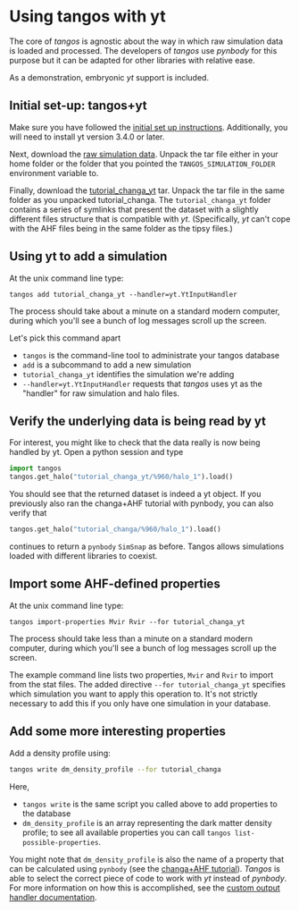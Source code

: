 Using tangos with yt
====================

The core of _tangos_ is agnostic about the way in which raw simulation data is loaded and processed. 
The developers of _tangos_ use _pynbody_ for this purpose but it can be adapted for other libraries
with relative ease.

As a demonstration, embryonic _yt_ support is included. 

Initial set-up: tangos+yt
--------------------------

Make sure you have followed the [initial set up instructions](index.md). Additionally, 
you will need to install yt version 3.4.0 or later.

Next, download the [raw simulation data](ftp://ftp.star.ucl.ac.uk/app/tangos/tutorial_changa.tar.gz). Unpack the tar file either in your
home folder or the folder that you pointed the `TANGOS_SIMULATION_FOLDER` environment
variable to.

Finally, download the [tutorial_changa_yt](ftp://ftp.star.ucl.ac.uk/app/tangos/tutorial_changa_yt.tar.gz)
tar. Unpack the tar file in the same folder as you unpacked tutorial_changa. The `tutorial_changa_yt`
folder contains a series of symlinks that present the dataset with a slightly different files structure
that is compatible with _yt_. (Specifically, _yt_ can't cope with the AHF
files being in the same folder as the tipsy files.)

Using yt to add a simulation
----------------------------

At the unix command line type:

```
tangos add tutorial_changa_yt --handler=yt.YtInputHandler
```

The process should take about a minute on a standard modern computer, during which you'll see a bunch of log messages 
scroll up the screen.
 
 Let's pick this command apart
 
  * `tangos` is the command-line tool to administrate your tangos database
  * `add` is a subcommand to add a new simulation
  * `tutorial_changa_yt` identifies the simulation we're adding
  * `--handler=yt.YtInputHandler` requests that _tangos_ uses yt as the "handler" for raw simulation and halo files.
  

Verify the underlying data is being read by yt
----------------------------------------------

For interest, you might like to check that the data really is now being handled by yt. Open a python session and type
```python
import tangos
tangos.get_halo("tutorial_changa_yt/%960/halo_1").load()
```
You should see that the returned dataset is indeed a yt object. If you previously also ran the changa+AHF tutorial
with pynbody, you can also verify that 
```python
tangos.get_halo("tutorial_changa/%960/halo_1").load()
```
continues to return a `pynbody` `SimSnap` as before. Tangos allows simulations loaded with different libraries to
coexist.

Import some AHF-defined properties
----------------------------------

At the unix command line type:

```
tangos import-properties Mvir Rvir --for tutorial_changa_yt
```

The process should take less than a minute on a standard modern computer, 
during which you'll see a bunch of log messages scroll up the screen.

The example command line lists two properties, `Mvir` and `Rvir` to import from the stat files. The added directive 
`--for tutorial_changa_yt` specifies which simulation you want to apply this operation to. It's not strictly
necessary to add this if you only have one simulation in your database.
 
 
Add some more interesting properties
------------------------------------

Add a density profile using:
 
```bash
tangos write dm_density_profile --for tutorial_changa  
```

Here,
 * `tangos write` is the same script you called above to add properties to the database
 * `dm_density_profile` is an array representing the dark matter density profile; to see all available properties
   you can call `tangos list-possible-properties`.

You might note that `dm_density_profile` is also the name of a property that can be calculated using
`pynbody` (see the [changa+AHF tutorial](first_steps_changa+ahf.md)). _Tangos_ is able to select the correct piece of
code to work with _yt_ instead of _pynbody_. For more information on how this is accomplished, 
see the [custom output handler documentation](custom_input_handlers.md).
